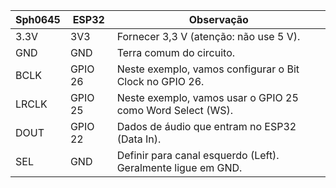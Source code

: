 | Sph0645 | ESP32   | Observação                                                          |
|---------|--------|---------------------------------------------------------------------|
| 3.3V    | 3V3    | Fornecer 3,3 V (atenção: não use 5 V).                              |
| GND     | GND    | Terra comum do circuito.                                            |
| BCLK    | GPIO 26| Neste exemplo, vamos configurar o Bit Clock no GPIO 26.             |
| LRCLK   | GPIO 25| Neste exemplo, vamos usar o GPIO 25 como Word Select (WS).          |
| DOUT    | GPIO 22| Dados de áudio que entram no ESP32 (Data In).                       |
| SEL     | GND    | Definir para canal esquerdo (Left). Geralmente ligue em GND.        |